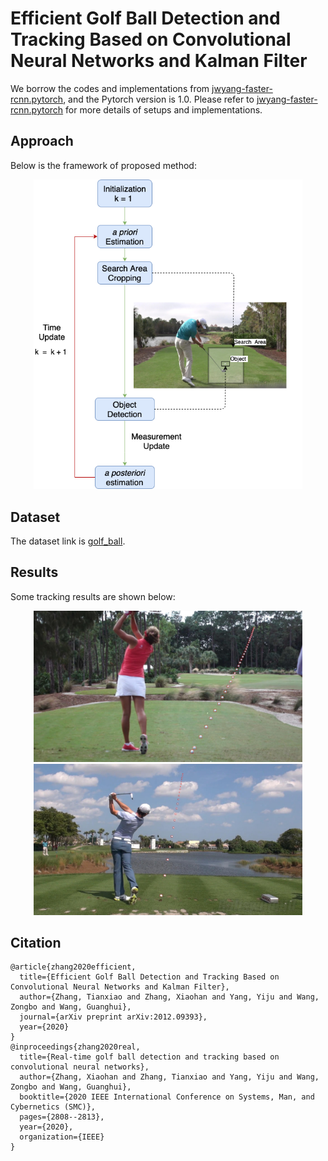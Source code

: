 # Efficient Golf Ball Detection and Tracking Based on Convolutional Neural Networks and Kalman Filter 

We borrow the codes and implementations from [jwyang-faster-rcnn.pytorch](https://github.com/jwyang/faster-rcnn.pytorch/tree/pytorch-1.0), and the Pytorch version is 1.0. Please refer to [jwyang-faster-rcnn.pytorch](https://github.com/jwyang/faster-rcnn.pytorch/tree/pytorch-1.0) for more details of setups and implementations.

## Approach
Below is the framework of proposed method:

<div style="color:#0000FF" align="center">
<img src="images/Process.png" width="430"/>
</div>

## Dataset
The dataset link is [golf_ball](https://drive.google.com/file/d/10pzr6mDQPlrylIHg8CdXzHkF4WBMZxfn/view?usp=sharing).

## Results
Some tracking results are shown below:
<div style="color:#0000FF" align="center">
<img src="images/Golf_10.png" width="430"/><img src="images/Golf_16.png" width="430"/>
</div>

## Citation

    @article{zhang2020efficient,
      title={Efficient Golf Ball Detection and Tracking Based on Convolutional Neural Networks and Kalman Filter},
      author={Zhang, Tianxiao and Zhang, Xiaohan and Yang, Yiju and Wang, Zongbo and Wang, Guanghui},
      journal={arXiv preprint arXiv:2012.09393},
      year={2020}
    }
    @inproceedings{zhang2020real,
      title={Real-time golf ball detection and tracking based on convolutional neural networks},
      author={Zhang, Xiaohan and Zhang, Tianxiao and Yang, Yiju and Wang, Zongbo and Wang, Guanghui},
      booktitle={2020 IEEE International Conference on Systems, Man, and Cybernetics (SMC)},
      pages={2808--2813},
      year={2020},
      organization={IEEE}
    }
